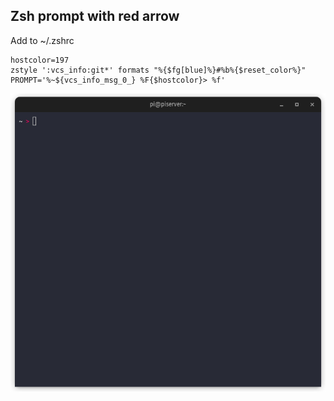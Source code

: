 ## Zsh prompt with red arrow

Add to ~/.zshrc

```
hostcolor=197
zstyle ':vcs_info:git*' formats "%{$fg[blue]%}#%b%{$reset_color%}"
PROMPT='%~${vcs_info_msg_0_} %F{$hostcolor}> %f'
```
![img](./screenshots/zsh_prompt.png)
